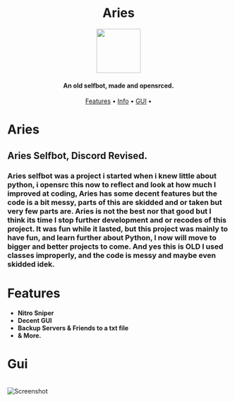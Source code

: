 <h1 align="center">Aries</h1>

<p align="center">
  <img width="100" height="100" src="https://cdn.discordapp.com/attachments/715671505211490315/1023738310713159772/ariesnobg.png">
</p>

<h4 align="center">An old selfbot, made and opensrced.</h4>

<p align="center">
  <a href="#features">Features</a> •
  <a href="#Aries">Info</a> •
  <a href="#Gui">GUI</a> •
</p>

# Aries
##  Aries Selfbot, Discord Revised.
### Aries selfbot was a project i started when i knew little about python, i opensrc this now to reflect and look at how much I improved at coding, Aries has some decent features but the code is a bit messy, parts of this are skidded and or taken but very few parts are. Aries is not the best nor that good but I think its time I stop further development and or recodes of this project. It was fun while it lasted, but this project was mainly to have fun, and learn further about Python, I now will move to bigger and better projects to come. And yes this is OLD I used classes improperly, and the code is messy and maybe even skidded idek.
# Features
- **Nitro Sniper**
- **Decent GUI**
- **Backup Servers & Friends to a txt file**
- **& More.**
# Gui
<BR>![Screenshot](https://cdn.discordapp.com/attachments/715671505211490315/1023739438909636608/ariescon.png?size=4096)

